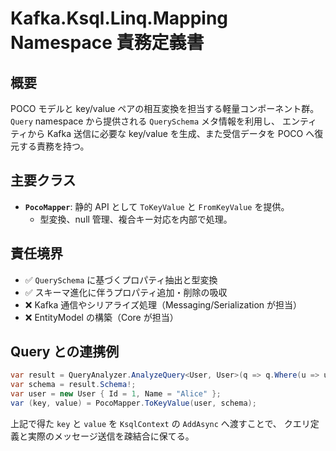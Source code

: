 # Kafka.Ksql.Linq.Mapping Namespace 責務定義書

## 概要
POCO モデルと key/value ペアの相互変換を担当する軽量コンポーネント群。
`Query` namespace から提供される `QuerySchema` メタ情報を利用し、
エンティティから Kafka 送信に必要な key/value を生成、また受信データを
POCO へ復元する責務を持つ。

## 主要クラス
- **`PocoMapper`**: 静的 API として `ToKeyValue` と `FromKeyValue` を提供。
  - 型変換、null 管理、複合キー対応を内部で処理。

## 責任境界
- ✅ `QuerySchema` に基づくプロパティ抽出と型変換
- ✅ スキーマ進化に伴うプロパティ追加・削除の吸収
- ❌ Kafka 通信やシリアライズ処理（Messaging/Serialization が担当）
- ❌ EntityModel の構築（Core が担当）

## Query との連携例
```csharp
var result = QueryAnalyzer.AnalyzeQuery<User, User>(q => q.Where(u => u.Id == 1));
var schema = result.Schema!;
var user = new User { Id = 1, Name = "Alice" };
var (key, value) = PocoMapper.ToKeyValue(user, schema);
```
上記で得た `key` と `value` を `KsqlContext` の `AddAsync` へ渡すことで、
クエリ定義と実際のメッセージ送信を疎結合に保てる。
